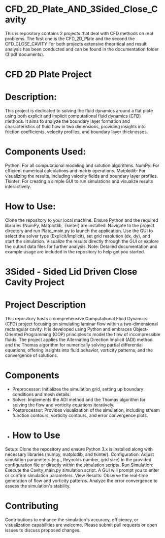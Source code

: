 # CFD_2D_Plate_AND_3Sided_Close_Cavity
This is repository contains 2 projects that deal with CFD methods on real problems. The first one is the CFD_2D_Plate and the second the CFD_CLOSE_CAVITY
For both projects extensive theoritical and result analysis has been conducted and can be found in the documentation folder (3 pdf documents).

# CFD 2D Plate Project

  # Description:
  
This project is dedicated to solving the fluid dynamics around a flat plate using both explicit and implicit computational fluid dynamics (CFD) methods. It aims to analyze the boundary layer formation and characteristics of fluid flow in two dimensions, providing insights into friction coefficients, velocity profiles, and boundary layer thicknesses.

  # Components Used:

Python: For all computational modeling and solution algorithms.
NumPy: For efficient numerical calculations and matrix operations.
Matplotlib: For visualizing the results, including velocity fields and boundary layer profiles.
Tkinter: For creating a simple GUI to run simulations and visualize results interactively.

  # How to Use:

Clone the repository to your local machine.
Ensure Python and the required libraries (NumPy, Matplotlib, Tkinter) are installed.
Navigate to the project directory and run Plate_main.py to launch the application.
Use the GUI to select the solver type (Explicit/Implicit), set grid resolution (dx, dy), and start the simulation.
Visualize the results directly through the GUI or explore the output data files for further analysis.
Note: Detailed documentation and example usage are included in the repository to help get you started.


#  3Sided  - Sided  Lid Driven Close Cavity Project 
  # Project Description
This repository hosts a comprehensive Computational Fluid Dynamics (CFD) project focusing on simulating laminar flow within a two-dimensional rectangular cavity. It is developed using Python and embraces Object-Oriented Programming (OOP) principles to model the flow of incompressible fluids. The project applies the Alternating Direction Implicit (ADI) method and the Thomas algorithm for numerically solving partial differential equations, offering insights into fluid behavior, vorticity patterns, and the convergence of solutions.

  # Components
- Preprocessor: Initializes the simulation grid, setting up boundary conditions and mesh details.
- Solver: Implements the ADI method and the Thomas algorithm for solving the flow and vorticity equations iteratively.
- Postprocessor: Provides visualization of the simulation, including stream function contours, vorticity contours, and error convergence plots.
- 
  # How to Use
Setup: Clone the repository and ensure Python 3.x is installed along with necessary libraries (numpy, matplotlib, and tkinter).
Configuration: Adjust simulation parameters (e.g., Reynolds number, grid size) in the provided configuration file or directly within the simulation scripts.
Run Simulation: Execute the Cavity_main.py simulation script. A GUI will prompt you to enter or confirm simulation parameters.
View Results: Observe the real-time generation of flow and vorticity patterns. Analyze the error convergence to assess the simulation's stability.

  # Contributing
Contributions to enhance the simulation's accuracy, efficiency, or visualization capabilities are welcome. Please submit pull requests or open issues to discuss proposed changes.